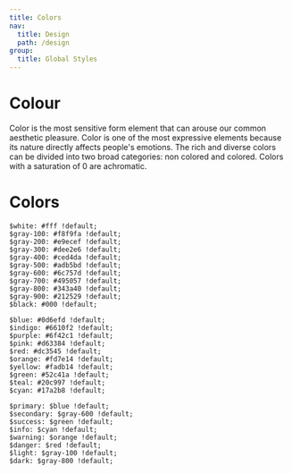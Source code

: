 ```yaml
---
title: Colors
nav:
  title: Design
  path: /design
group:
  title: Global Styles
---
```

# Colour

Color is the most sensitive form element that can arouse our common aesthetic pleasure. Color is one of the most expressive elements because its nature directly affects people's emotions. The rich and diverse colors can be divided into two broad categories: non colored and colored. Colors with a saturation of 0 are achromatic.

# Colors

```
$white: #fff !default;
$gray-100: #f8f9fa !default;
$gray-200: #e9ecef !default;
$gray-300: #dee2e6 !default;
$gray-400: #ced4da !default;
$gray-500: #adb5bd !default;
$gray-600: #6c757d !default;
$gray-700: #495057 !default;
$gray-800: #343a40 !default;
$gray-900: #212529 !default;
$black: #000 !default;

$blue: #0d6efd !default;
$indigo: #6610f2 !default;
$purple: #6f42c1 !default;
$pink: #d63384 !default;
$red: #dc3545 !default;
$orange: #fd7e14 !default;
$yellow: #fadb14 !default;
$green: #52c41a !default;
$teal: #20c997 !default;
$cyan: #17a2b8 !default;

$primary: $blue !default;
$secondary: $gray-600 !default;
$success: $green !default;
$info: $cyan !default;
$warning: $orange !default;
$danger: $red !default;
$light: $gray-100 !default;
$dark: $gray-800 !default;
```
